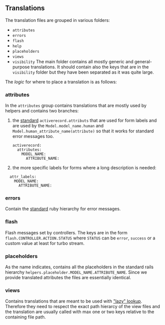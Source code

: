 ## Translations
The translation files are grouped in various folders:
  - `attributes`
  - `errors`
  - `flash`
  - `help`
  - `placeholders`
  - `views`
  - `visibility`
The main folder contains all mostly generic and general-purpose translations. It should contain also the keys that are in the `visibility` folder but they have been separated as it was quite large.

The _logic_ for where to place a translation is as follows:

### attributes
In the `attributes` group contains translations that are mostly used by helpers
and contains two branches:
 1. the [standard](https://guides.rubyonrails.org/i18n.html#translations-for-active-record-models)
    `activerecord.attributs` that are used for form labels and are used by the
    `Model.model_name.human` and `Model.human_attribute_name(attribute)` so that
    it works for standard error messages too.
    ```
    activerecord:
      attributes:
        MODEL_NAME:
          ATTRIBUTE_NAME:
    ```
 2. the more specific labels for forms where a long description is needed:
  ```
    attr_labels:
      MODEL_NAME:
        ATTRIBUTE_NAME:
  ```

### errors
Contain the [standard](https://guides.rubyonrails.org/i18n.html#error-message-scopes)
ruby hierarchy for error messages.

### flash
Flash messages set by controllers. The keys are in the form
`flash.CONTROLLER.ACTION.STATUS` where `STATUS` can be `error`, `success` or
a custom value at least for turbo stream.

### placeholders
As the name indicates, contains all the placeholders in the standard rails
hierarchy `helpers.placeholder.MODEL_NAME.ATTRIBUTE_NAME`. Since we provide
translated attributes the files are essentially identical.

### views
Contains translations that are meant to be used with
["lazy" lookup](https://guides.rubyonrails.org/i18n.html#lazy-lookup).
Therefore they need to respect the exact path hierarcy of the view files and the translation are usually called with max one or two keys relative to the containing file path.

